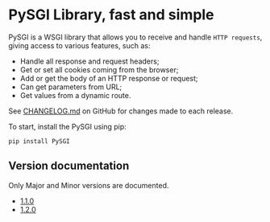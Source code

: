 # PySGI Library, fast and simple

PySGI is a WSGI library that allows you to receive and handle `HTTP requests`, giving access to various features, such as:

- Handle all response and request headers;
- Get or set all cookies coming from the browser;
- Add or get the body of an HTTP response or request;
- Can get parameters from URL;
- Get values ​​from a dynamic route.

See [CHANGELOG.md](https://github.com/jaedsonpys/pysgi/blob/master/CHANGELOG.md) on GitHub for changes made to each release.

To start, install the PySGI using pip:

```
pip install PySGI
```

## Version documentation

Only Major and Minor versions are documented.

- [1.1.0](https://jaedsonpys.github.io/pysgi/1.1.0)
- [1.2.0](https://jaedsonpys.github.io/pysgi/1.2.0)
